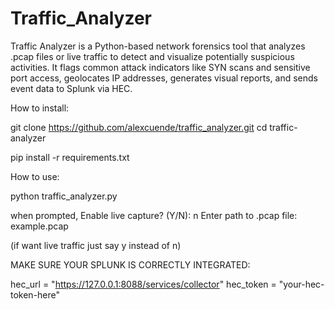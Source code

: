 # Traffic_Analyzer

Traffic Analyzer is a Python-based network forensics tool that analyzes .pcap files or live traffic to detect and visualize potentially suspicious activities. It flags common attack indicators like SYN scans and sensitive port access, geolocates IP addresses, generates visual reports, and sends event data to Splunk via HEC.

How to install:

git clone https://github.com/alexcuende/traffic_analyzer.git
cd traffic-analyzer

pip install -r requirements.txt

How to use:

python traffic_analyzer.py

when prompted, Enable live capture? (Y/N): n
Enter path to .pcap file: example.pcap

(if want live traffic just say y instead of n)

MAKE SURE YOUR SPLUNK IS CORRECTLY INTEGRATED:

hec_url = "https://127.0.0.1:8088/services/collector"
hec_token = "your-hec-token-here"
